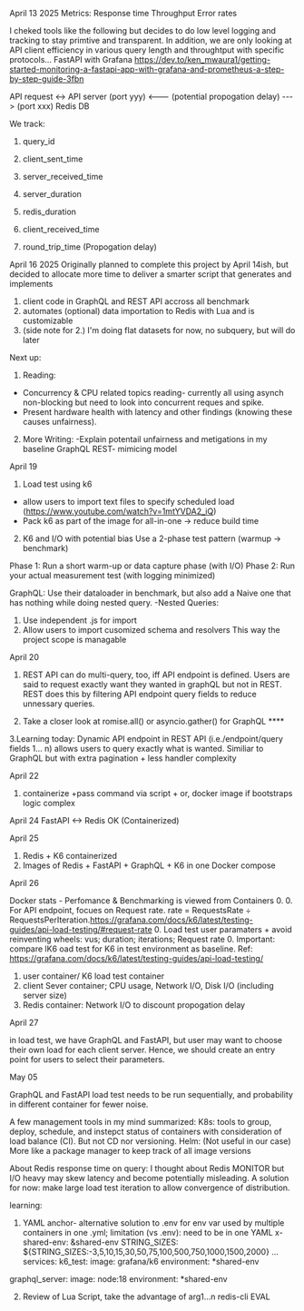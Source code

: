 

April 13 2025
Metrics:
Response time
Throughput
Error rates



I cheked tools like the following but decides to do low level logging and tracking to stay primtive and transparent.
In addition, we are only looking at API client efficiency in various query length and throughtput with specific protocols... 
FastAPI with Grafana
https://dev.to/ken_mwaura1/getting-started-monitoring-a-fastapi-app-with-grafana-and-prometheus-a-step-by-step-guide-3fbn 


API request <-> API server (port yyy) <--- (potential propogation delay) ---> (port xxx) Redis DB

We track:

1. query_id

2. client_sent_time

3. server_received_time

4. server_duration

5. redis_duration

6. client_received_time

7. round_trip_time (Propogation delay)



April 16 2025
Originally planned to complete this project by  April 14ish, but decided to allocate more time to 
deliver a smarter script that generates and implements 
1. client code in GraphQL and REST API accross all benchmark 
2. automates (optional) data importation to Redis with Lua and is customizable 
3. (side note for 2.) I'm doing flat datasets for now, no subquery, but will do later 


Next up:
1. Reading: 
- Concurrency & CPU related topics reading- currently all using asynch non-blocking but need to look into concurrent reques and spike.
- Present hardware health with latency and other findings (knowing these causes unfairness).
2. More Writing:
-Explain potentail unfairness and metigations in my baseline GraphQL REST- mimicing model


April 19
1. Load test using k6
- allow users to import text files to specify scheduled load (https://www.youtube.com/watch?v=1mtYVDA2_iQ)
- Pack k6 as part of the image for all-in-one -> reduce build time 

2. K6 and I/O with potential bias
Use a 2-phase test pattern (warmup → benchmark)

Phase 1: Run a short warm-up or data capture phase (with I/O)
Phase 2: Run your actual measurement test (with logging minimized)


GraphQL:
Use their dataloader in benchmark, but also add a Naive one that has nothing while doing nested query.
-Nested Queries: 
1. Use independent .js for import
2. Allow users to import cusomized schema and resolvers 
This way the project scope is managable 


April 20 

1. REST API can do multi-query, too, iff API endpoint is defined. 
Users are said to request exactly want they wanted in graphQL but not in REST.
REST does this by filtering API endpoint query fields to reduce unnessary queries. 

2. Take a closer look at romise.all() or asyncio.gather() for GraphQL ****

3.Learning today: Dynamic API endpoint in REST API (i.e./endpoint/query fields 1... n) allows users 
to query exactly what is wanted. Similiar to GraphQL but with extra pagination + less handler complexity


April 22 

1. containerize +pass command via script + or, docker image if bootstraps logic complex


April 24
FastAPI <-> Redis OK (Containerized)

April 25

1. Redis + K6 containerized 
2. Images of Redis + FastAPI + GraphQL + K6 in one Docker compose 

April 26


Docker stats - Perfomance & Benchmarking is viewed from Containers
0. 
0. For API endpoint, focues on Request rate. rate = RequestsRate ÷ RequestsPerIteration.https://grafana.com/docs/k6/latest/testing-guides/api-load-testing/#request-rate
0. Load test user paramaters + avoid reinventing wheels: vus; duration; iterations; Request rate
0. Important: compare lK6 oad test for K6 in test environment as baseline. Ref: https://grafana.com/docs/k6/latest/testing-guides/api-load-testing/
1. user container/ K6 load test container 
2. client Sever container; CPU usage, Network I/O, Disk I/O (including server size)
3. Redis container:  Network I/O to discount propogation delay 

April 27

in load test, we have GraphQL and FastAPI, but user may want to choose their own load for each client server. 
Hence, we should create an entry point for users to select their parameters.

May 05

GraphQL and FastAPI load test needs to be run sequentially, and probability in different container for fewer noise. 

A few management tools in my mind summarized:
K8s: tools to group, deploy, schedule, and instepct status of containers with consideration of load balance (CI). But not CD nor versioning.
Helm: (Not useful in our case) More like a package manager to keep track of all image versions  

About Redis response time on query: I thought about Redis MONITOR but I/O heavy may skew latency and become potentially misleading. 
A solution for now: make large load test iteration to allow convergence of distribution.

learning: 
1. YAML anchor- alternative solution to .env for env var used by multiple containers in one .yml; limitation (vs .env): need to be in one YAML
x-shared-env: &shared-env
  STRING_SIZES: ${STRING_SIZES:-3,5,10,15,30,50,75,100,500,750,1000,1500,2000} 
  ...
  services:
  k6_test:
    image: grafana/k6
    environment: *shared-env

  graphql_server:
    image: node:18
    environment: *shared-env

2. Review of Lua Script, take the advantage of arg1...n
redis-cli EVAL <script> <numkeys> <key1> <key2> ... , <arg1> <arg2> ...
